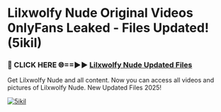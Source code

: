 # Lilxwolfy Nude Original Videos 0nlyFans Leaked - Files Updated! (5ikil)

<h3>🔴 CLICK HERE 🌐==►► <a href="https://tinyurl.com/52m3yx9h" rel="nofollow">Lilxwolfy Nude Updated Files</a></h3>

Get Lilxwolfy Nude and all content. Now you can access all videos and pictures of Lilxwolfy Nude. New Updated Files 2025!

[![5ikil](https://i.imgur.com/TnHtlc8.gif)](https://tinyurl.com/52m3yx9h)
